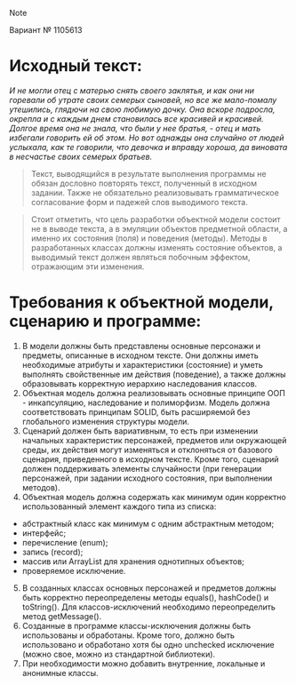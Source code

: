 > [!NOTE]
> Вариант № 1105613

# Исходный текст:
*И не могли отец с матерью снять своего заклятья, и как они ни горевали об утрате своих семерых сыновей, но все же мало-помалу утешились, 
глядючи на свою любимую дочку. Она вскоре подросла, окрепла и с каждым днем становилась все красивей и красивей. Долгое время она не знала, 
что были у нее братья, - отец и мать избегали говорить ей об этом. Но вот однажды она случайно от людей услыхала, как те говорили, что девочка 
и вправду хороша, да виновата в несчастье своих семерых братьев.*

>Текст, выводящийся в результате выполнения программы не обязан дословно повторять текст, полученный в исходном задании. Также не обязательно реализовывать 
грамматическое согласование форм и падежей слов выводимого текста. 

>Стоит отметить, что цель разработки объектной модели состоит не в выводе текста, а в эмуляции объектов предметной области, а именно их состояния (поля) и 
поведения (методы). Методы в разработанных классах должны изменять состояние объектов, а выводимый текст должен являться побочным эффектом, отражающим эти изменения.

# Требования к объектной модели, сценарию и программе:

1) В модели должны быть представлены основные персонажи и предметы, описанные в исходном тексте. Они должны иметь необходимые атрибуты и характеристики
(состояние) и уметь выполнять свойственные им действия (поведение), а также должны образовывать корректную иерархию наследования классов.
2) Объектная модель должна реализовывать основные принципе ООП - инкапсуляцию, наследование и полиморфизм. Модель должна соответствовать принципам SOLID,
быть расширяемой без глобального изменения структуры модели. 
3) Сценарий должен быть вариативным, то есть при изменении начальных характеристик персонажей, предметов или окружающей среды, их действия могут изменяться и
отклоняться от базового сценария, приведенного в исходном тексте. Кроме того, сценарий должен поддерживать элементы случайности (при генерации персонажей,
при задании исходного состояния, при выполнении методов).
4) Объектная модель должна содержать как минимум один корректно использованный элемент каждого типа из списка:
  - абстрактный класс как минимум с одним абстрактным методом;
  - интерфейс;
  - перечисление (enum);
  - запись (record);
  - массив или ArrayList для хранения однотипных объектов;
  - проверяемое исключение.
5) В созданных классах основных персонажей и предметов должны быть корректно переопределены методы equals(), hashCode() и toString(). Для классов-исключений
необходимо переопределить метод getMessage().
6) Созданные в программе классы-исключения должны быть использованы и обработаны. Кроме того, должно быть использовано и обработано хотя бы одно unchecked
исключение (можно свое, можно из стандартной библиотеки).
7) При необходимости можно добавить внутренние, локальные и анонимные классы.
